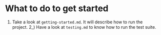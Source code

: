 # What to do to get started

1) Take a look at `getting-started.md`. It will describe how to run the project.
2_) Have a look at `testing.md` to know how to run the test suite.
